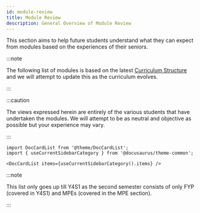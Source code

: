 ```yaml
---
id: module-review
title: Module Review
description: General Overview of Module Review
---
```


This section aims to help future students understand what they can expect from modules based on the experiences of their seniors.

:::note

The following list of modules is based on the latest [Curriculum Structure](https://www.ntu.edu.sg/scse/admissions/programmes/undergraduate-programmes/curriculum-structure#Content_C021_Col00) and we will attempt to update this as the curriculum evolves.

:::

:::caution

The views expressed herein are entirely of the various students that have undertaken the modules. We will attempt to be as neutral and objective as possible but your experience may vary.

:::

```mdx-code-block
import DocCardList from '@theme/DocCardList';
import { useCurrentSidebarCategory } from '@docusaurus/theme-common';

<DocCardList items={useCurrentSidebarCategory().items} />
```

:::note

This list only goes up till Y4S1 as the second semester consists of only FYP (covered in Y4S1) and MPEs (covered in the MPE section).

:::
